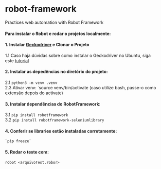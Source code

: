 # robot-framework
Practices web automation with Robot Framework


####  Para instalar o Robot e rodar o projetos localmente:  

#### 1. Instalar [Geckodriver](https://github.com/mozilla/geckodriver/releases/tag/v0.26.0) e Clonar o Projeto  
   1.1 Caso haja dúvidas sobre como instalar o Geckodriver no Ubuntu, siga este [tutorial](https://medium.com/beelabsolutions/baixando-e-configurando-o-geckodriver-no-ubuntu-dc2fe14d91c)  
#### 2. Instalar as depedências no diretório do projeto:  
   2.1  `python3 -m venv .venv`  
   2.3  Ativar venv: `source venv/bin/activate (caso utilize bash, passe-o como extensão depois do activate) 
#### 3. Instalar dependências do RobotFramework: 
   3.1 `pip install robotframework`  
   3.2 `pip install robotframework-seleniumlibrary`   

#### 4. Conferir se libraries estão instaladas corretamente:  
    `pip freeze`  

#### 5. Rodar o teste com:  
   `robot <arquivoTest.robor>`
